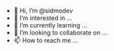 - 👋 Hi, I’m @sidmodev
- 👀 I’m interested in ...
- 🌱 I’m currently learning ...
- 💞️ I’m looking to collaborate on ...
- 📫 How to reach me ...

<!---
sidmodev/sidmodev is a ✨ special ✨ repository because its `README.md` (this file) appears on your GitHub profile.
You can click the Preview link to take a look at your changes.
--->
